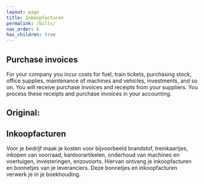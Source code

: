 ```yaml
---
layout: page
title: Inkoopfacturen
permalink: /bills/
nav_order: 6
has_children: true
---
```


## Purchase invoices
For your company you incur costs for fuel, train tickets, purchasing stock, office supplies,
maintenance of machines and vehicles, investments, and so on. You will receive purchase
invoices and receipts from your suppliers. You process these receipts and purchase invoices
in your accounting.

## Original:
## Inkoopfacturen
Voor je bedrijf maak je kosten voor bijvoorbeeld brandstof, treinkaartjes, inkopen
van voorraad, kantoorartikelen, onderhoud van machines en voertuigen, investeringen,
enzovoorts. Hiervan ontvang je inkoopfacturen en bonnetjes van je leveranciers.
Deze bonnetjes en inkoopfacturen verwerk je in je boekhouding.

